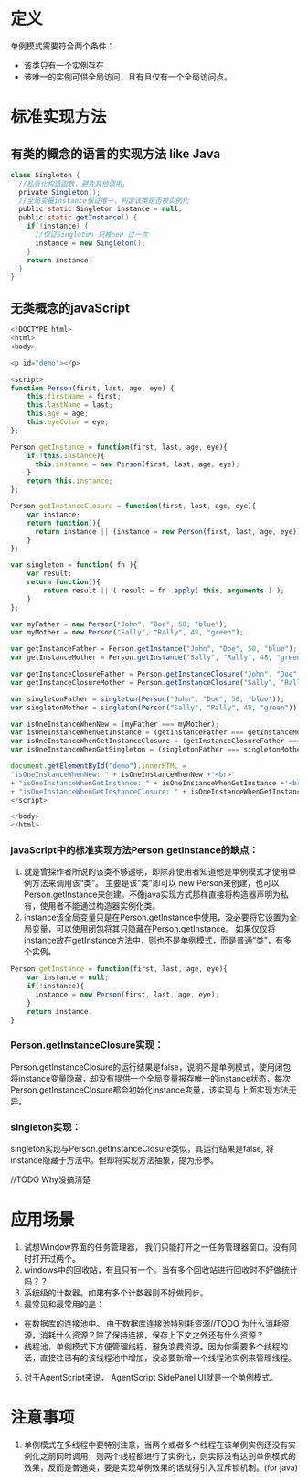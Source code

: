 # 定义
单例模式需要符合两个条件：
- 该类只有一个实例存在
- 该唯一的实例可供全局访问，且有且仅有一个全局访问点。

# 标准实现方法
## 有类的概念的语言的实现方法 like Java
```java
class Singleton {
  //私有化构造函数，避免其他调用。
  private Singleton();
  //全局变量instance保证唯一，判定该类是否被实例化
  public static Singleton instance = null;
  public static getInstance() {
    if(!instance) {
      //保证Singleton 只被new 过一次
      instance = new Singleton();
    }
    return instance;
  }
}
```

## 无类概念的javaScript
```javaScript
<!DOCTYPE html>
<html>
<body>

<p id="demo"></p>

<script>
function Person(first, last, age, eye) {
    this.firstName = first;
    this.lastName = last;
    this.age = age;
    this.eyeColor = eye;
};

Person.getInstance = function(first, last, age, eye){
    if(!this.instance){
      this.instance = new Person(first, last, age, eye);
    }
    return this.instance;
};

Person.getInstanceClosure = function(first, last, age, eye){
    var instance;
    return function(){
      return instance || (instance = new Person(first, last, age, eye));
    }
};

var singleton = function( fn ){
    var result;
    return function(){
        return result || ( result = fn .apply( this, arguments ) );
    }
};

var myFather = new Person("John", "Doe", 50, "blue");
var myMother = new Person("Sally", "Rally", 48, "green");

var getInstanceFather = Person.getInstance("John", "Doe", 50, "blue");
var getInstanceMother = Person.getInstance("Sally", "Rally", 48, "green");

var getInstanceClosureFather = Person.getInstanceClosure("John", "Doe", 50, "blue");
var getInstanceClosureMother = Person.getInstanceClosure("Sally", "Rally", 48, "green");

var singletonFather = singleton(Person("John", "Doe", 50, "blue"));
var singletonMother = singleton(Person("Sally", "Rally", 48, "green"));

var isOneInstanceWhenNew = (myFather === myMother);
var isOneInstanceWhenGetInstance = (getInstanceFather === getInstanceMother);
var isOneInstanceWhenGetInstanceClosure = (getInstanceClosureFather === getInstanceClosureMother);
var isOneInstanceWhenGetSingleton = (singletonFather === singletonMother);

document.getElementById("demo").innerHTML =
"isOneInstanceWhenNew: " + isOneInstanceWhenNew +'<br>' 
+ "isOneInstanceWhenGetInstance: " + isOneInstanceWhenGetInstance +'<br>' 
+ "isOneInstanceWhenGetInstanceClosure: " + isOneInstanceWhenGetInstanceClosure + '<br>' + "isOneInstanceWhenGetSingleton: " + isOneInstanceWhenGetSingleton; 
</script>

</body>
</html>
```
### javaScript中的标准实现方法Person.getInstance的缺点：
1. 就是曾探作者所说的该类不够透明，即除非使用者知道他是单例模式才使用单例方法来调用该“类”。 主要是该“类”即可以 new Person来创建，也可以Person.getInstance来创建。不像java实现方式那样直接将构造器声明为私有，使用者不能通过构造器实例化类。
2. instance该全局变量只是在Person.getInstance中使用，没必要将它设置为全局变量，可以使用闭包将其只隐藏在Person.getInstance。
如果仅仅将instance放在getInstance方法中，则也不是单例模式，而是普通“类”，有多个实例。
```javaScript
Person.getInstance = function(first, last, age, eye){
    var instance = null;
    if(!instance){
      instance = new Person(first, last, age, eye);
    }
    return instance;
}
```
### Person.getInstanceClosure实现：
Person.getInstanceClosure的运行结果是false，说明不是单例模式，使用闭包将instance变量隐藏，却没有提供一个全局变量报存唯一的instance状态，每次Person.getInstanceClosure都会初始化instance变量，该实现与上面实现方法无异。

### singleton实现：
singleton实现与Person.getInstanceClosure类似，其运行结果是false, 将instance隐藏于方法中。但却将实现方法抽象，提为形参。

//TODO Why没搞清楚

# 应用场景
1. 试想Window界面的任务管理器， 我们只能打开之一任务管理器窗口。没有同时打开过两个。
2. windows中的回收站，有且只有一个。当有多个回收站进行回收时不好做统计吗？？
3. 系统级的计数器。如果有多个计数器则不好做同步。
4. 最常见和最常用的是：
- 在数据库的连接池中。 由于数据库连接池特别耗资源//TODO 为什么消耗资源，消耗什么资源？除了保持连接，保存上下文之外还有什么资源？
- 线程池，单例模式下方便管理线程，避免浪费资源。因为你需要多个线程的话，直接往已有的该线程池中增加，没必要新增一个线程池实例来管理线程。
5. 对于AgentScript来说， AgentScript SidePanel UI就是一个单例模式。

# 注意事项
1. 单例模式在多线程中要特别注意，当两个或者多个线程在该单例实例还没有实例化之前同时调用，则两个线程都进行了实例化，则实际没有达到单例模式的效果，反而是普通类，要是实现单例效果的话就得引入互斥锁机制。(for java)
